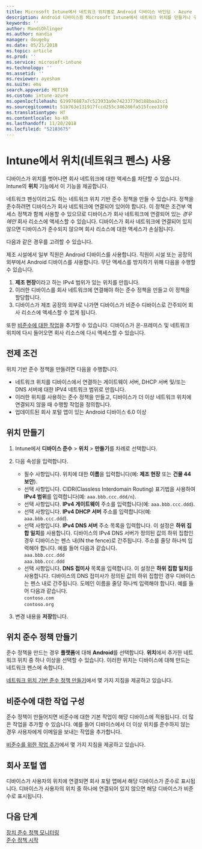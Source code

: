 ```yaml
---
title: Microsoft Intune에서 네트워크 위치별로 Android 디바이스 바인딩 - Azure | Microsoft Docs
description: Android 디바이스용 Microsoft Intune에서 네트워크 위치를 만들거나 구성합니다. 디바이스의 네트워크 위치를 기반으로 하여 디바이스를 비준수로 표시할 수 있습니다. 디바이스가 네트워크 위치 외부로 나가면 회사 리소스에 대한 액세스를 차단할 수 있습니다.
keywords: ''
author: MandiOhlinger
ms.author: mandia
manager: dougeby
ms.date: 05/21/2018
ms.topic: article
ms.prod: ''
ms.service: microsoft-intune
ms.technology: ''
ms.assetid: ''
ms.reviewer: ayesham
ms.suite: ems
search.appverid: MET150
ms.custom: intune-azure
ms.openlocfilehash: 619976887a7c523933a9e74233779d188baa2cc1
ms.sourcegitcommit: 51b763e131917fccd255c346286fa515fcee33f0
ms.translationtype: HT
ms.contentlocale: ko-KR
ms.lasthandoff: 11/20/2018
ms.locfileid: "52183675"
---
```

# <a name="use-locations-network-fence-in-intune"></a>Intune에서 위치(네트워크 펜스) 사용

디바이스가 위치를 벗어나면 회사 네트워크에 대한 액세스를 차단할 수 있습니다. Intune의 **위치** 기능에서 이 기능을 제공합니다. 

네트워크 펜싱이라고도 하는 네트워크 위치 기반 준수 정책을 만들 수 있습니다. 정책을 준수하려면 디바이스가 회사 네트워크에 연결되어 있어야 합니다. 이 정책은 조건부 액세스 정책과 함께 사용할 수 있으므로 디바이스가 회사 네트워크에 연결되어 있는 *경우에만* 회사 리소스에 액세스할 수 있습니다. 디바이스가 회사 네트워크에 연결되어 있지 않으면 디바이스가 준수되지 않으며 회사 리소스에 대한 액세스가 손실됩니다.

다음과 같은 경우를 고려할 수 있습니다.

제조 시설에서 일부 직원은 Android 디바이스를 사용합니다. 직원이 시설 또는 공장의 외부에서 Android 디바이스를 사용합니다. 무단 액세스를 방지하기 위해 다음을 수행할 수 있습니다.

1. **제조 현장**이라고 하는 IPv4 범위가 있는 위치를 만듭니다.
2. 이러한 디바이스를 회사 네트워크에 연결해야 하는 준수 정책을 만들고 이 정책을 할당합니다.
3. 디바이스가 제조 공장의 외부로 나가면 디바이스가 비준수 디바이스로 간주되어 회사 리소스에 액세스할 수 없게 됩니다.

또한 [비준수에 대한 작업](#configure-the-actions-for-noncompliance)을 추가할 수 있습니다. 디바이스가 온-프레미스 및 네트워크 위치에 다시 들어오면 회사 리소스에 다시 액세스할 수 있습니다.

## <a name="prerequisites"></a>전제 조건

위치 기반 준수 정책을 만들려면 다음을 수행합니다.

- 네트워크 위치를 디바이스에서 연결하는 게이트웨이 서버, DHCP 서버 및/또는 DNS 서버에 대한 IPV4 네트워크 범위로 만듭니다.
- 이러한 위치를 사용하는 준수 정책을 만들고, 디바이스가 더 이상 네트워크 위치에 연결되지 않을 때 수행할 작업을 정의합니다.
- 업데이트된 회사 포털 앱이 있는 Android 디바이스 6.0 이상

## <a name="create-a-location"></a>위치 만들기

1. Intune에서 **디바이스 준수** > **위치** > **만들기**를 차례로 선택합니다.

2. 다음 속성을 입력합니다.  

   - 필수 사항입니다. 위치에 대한 **이름**을 입력합니다(예: **제조 현장** 또는 **건물 44 보안**).
   - 선택 사항입니다. CIDR(Classless Interdomain Routing) 표기법을 사용하여 **IPv4 범위**를 입력합니다(예: `aaa.bbb.ccc.ddd/n`).
   - 선택 사항입니다. **IPv4 게이트웨이** 주소를 입력합니다(예: `aaa.bbb.ccc.ddd`).
   - 선택 사항입니다. **IPv4 DHCP 서버** 주소를 입력합니다(예: `aaa.bbb.ccc.ddd`).
   - 선택 사항입니다. **IPv4 DNS 서버** 주소 목록을 입력합니다. 이 설정은 **하위 집합 일치**를 사용합니다. 디바이스의 IPv4 DNS 서버가 정의된 값의 하위 집합인 경우 디바이스는 펜스 내(IN the fence)로 간주됩니다. 주소를 줄당 하나씩 입력해야 합니다. 예를 들어 다음과 같습니다.  
     `aaa.bbb.ccc.ddd`  
     `aaa.bbb.ccc.ddd`
   - 선택 사항입니다. **DNS 접미사** 목록을 입력합니다. 이 설정은 **하위 집합 일치**를 사용합니다. 디바이스의 DNS 접미사가 정의된 값의 하위 집합인 경우 디바이스는 펜스 내로 간주됩니다. 도메인 이름을 줄당 하나씩 입력해야 합니다. 예를 들어 다음과 같습니다.  
     `contoso.com`  
     `contoso.org`

3. 변경 내용을 **저장**합니다.

## <a name="create-the-location-compliance-policy"></a>위치 준수 정책 만들기

준수 정책을 만드는 경우 **플랫폼**에 대해 **Android**를 선택합니다. **위치**에서 추가한 네트워크 위치 중 하나 이상을 선택할 수 있습니다. 이러한 위치는 디바이스에 대해 만드는 네트워크 펜스에 속합니다.

[네트워크 위치 기반 준수 정책 만들기](compliance-policy-create-android.md#locations)에서 몇 가지 지침을 제공하고 있습니다.

## <a name="configure-the-actions-for-noncompliance"></a>비준수에 대한 작업 구성

준수 정책이 만들어지면 비준수에 대한 기본 작업이 해당 디바이스에 적용됩니다. 더 많은 작업을 추가할 수 있습니다. 예를 들어 디바이스에서 더 이상 위치를 준수하지 않는 경우 사용자에게 이메일을 보내는 작업을 추가합니다.

[비준수를 위한 작업 추가](actions-for-noncompliance.md)에서 몇 가지 지침을 제공하고 있습니다.

## <a name="company-portal-app"></a>회사 포털 앱

디바이스가 사용자의 위치에 연결되면 회사 포털 앱에서 해당 디바이스가 준수로 표시됩니다. 디바이스가 사용자의 위치 중 하나에 연결되어 있지 않으면 해당 디바이스가 비준수로 표시됩니다.

## <a name="next-steps"></a>다음 단계
[장치 준수 정책 모니터링](compliance-policy-monitor.md)  
[준수 정책 시작](device-compliance-get-started.md)
